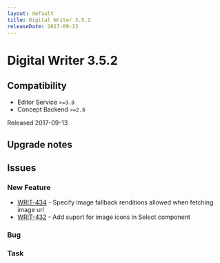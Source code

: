 ```yaml
---
layout: default
title: Digital Writer 3.5.2
releaseDate: 2017-09-13
---
```

<div class="jumbotron">
    <h1>Digital Writer 3.5.2</h1>    
    <h2>Compatibility</h2>
    <ul>
        <li>Editor Service <code>>=3.0</code></li>
        <li>Concept Backend <code>>=2.6</code></li>
    </ul>
</div>
<p>Released 2017-09-13</p>



## Upgrade notes  
             



## Issues  


### New Feature 
 
 * [WRIT-434](https://jira.infomaker.se/browse/WRIT-434) - Specify image fallback renditions allowed when fetching image url  
 * [WRIT-432](https://jira.infomaker.se/browse/WRIT-432) - Add suport for image icons in Select component 


### Bug 



### Task 



